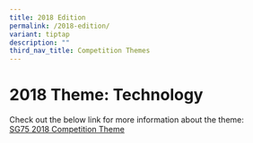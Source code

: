 ```yaml
---
title: 2018 Edition
permalink: /2018-edition/
variant: tiptap
description: ""
third_nav_title: Competition Themes
---
```

<h1><strong>2018 Theme: Technology</strong></h1>
<p>Check out the below link for more information about the theme:
<br><a href="https://www.youtube.com/watch?v=e3Nj4BTskbQ&amp;feature=youtu.be" rel="noopener nofollow" target="_blank">SG75 2018 Competition Theme</a>
</p>